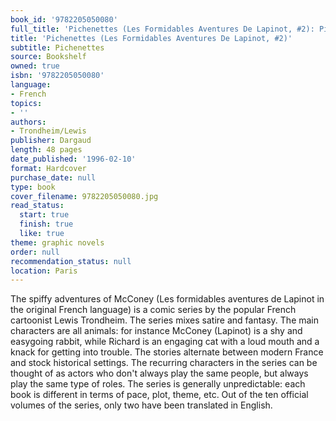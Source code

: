 ```yaml
---
book_id: '9782205050080'
full_title: 'Pichenettes (Les Formidables Aventures De Lapinot, #2): Pichenettes'
title: 'Pichenettes (Les Formidables Aventures De Lapinot, #2)'
subtitle: Pichenettes
source: Bookshelf
owned: true
isbn: '9782205050080'
language:
- French
topics:
- ''
authors:
- Trondheim/Lewis
publisher: Dargaud
length: 48 pages
date_published: '1996-02-10'
format: Hardcover
purchase_date: null
type: book
cover_filename: 9782205050080.jpg
read_status:
  start: true
  finish: true
  like: true
theme: graphic novels
order: null
recommendation_status: null
location: Paris
---
```

The spiffy adventures of McConey (Les formidables aventures de Lapinot in the original French language) is a comic series by the popular French cartoonist Lewis Trondheim.
The series mixes satire and fantasy. The main characters are all animals: for instance McConey (Lapinot) is a shy and easygoing rabbit, while Richard is an engaging cat with a loud mouth and a knack for getting into trouble.
The stories alternate between modern France and stock historical settings. The recurring characters in the series can be thought of as actors who don't always play the same people, but always play the same type of roles. The series is generally unpredictable: each book is different in terms of pace, plot, theme, etc.
Out of the ten official volumes of the series, only two have been translated in English.


